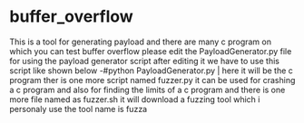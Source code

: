 # buffer_overflow
This is a tool for generating payload and there are many c program on which you can test buffer overflow
please edit the PayloadGenerator.py file for using the payload generator script 
after editing it we have to use this script like shown below 
-#python PayloadGenerator.py | here it will be the c program 
ther is one more script named fuzzer.py it can be used for crashing a c program and also for finding the limits of a c program 
and there is one more file named as fuzzer.sh it will download a fuzzing tool which i personaly use the tool name is fuzza 
